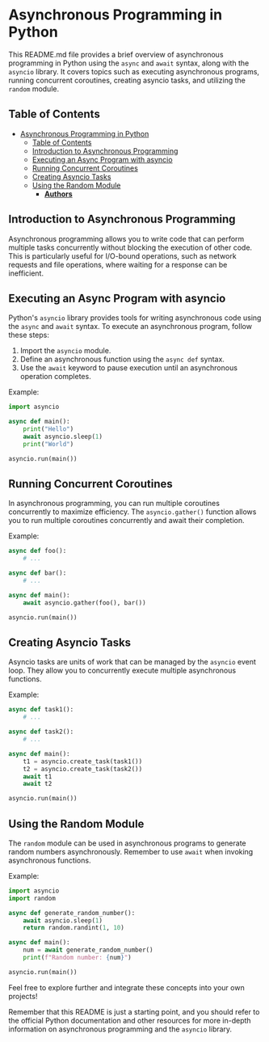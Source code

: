 # Asynchronous Programming in Python

This README.md file provides a brief overview of asynchronous programming in Python using the `async` and `await` syntax, along with the `asyncio` library. It covers topics such as executing asynchronous programs, running concurrent coroutines, creating asyncio tasks, and utilizing the `random` module.

## Table of Contents
- [Asynchronous Programming in Python](#asynchronous-programming-in-python)
  - [Table of Contents](#table-of-contents)
  - [Introduction to Asynchronous Programming](#introduction-to-asynchronous-programming)
  - [Executing an Async Program with asyncio](#executing-an-async-program-with-asyncio)
  - [Running Concurrent Coroutines](#running-concurrent-coroutines)
  - [Creating Asyncio Tasks](#creating-asyncio-tasks)
  - [Using the Random Module](#using-the-random-module)
    - [**Authors**](#authors)

## Introduction to Asynchronous Programming

Asynchronous programming allows you to write code that can perform multiple tasks concurrently without blocking the execution of other code. This is particularly useful for I/O-bound operations, such as network requests and file operations, where waiting for a response can be inefficient.

## Executing an Async Program with asyncio

Python's `asyncio` library provides tools for writing asynchronous code using the `async` and `await` syntax. To execute an asynchronous program, follow these steps:

1. Import the `asyncio` module.
2. Define an asynchronous function using the `async def` syntax.
3. Use the `await` keyword to pause execution until an asynchronous operation completes.

Example:
```python
import asyncio

async def main():
    print("Hello")
    await asyncio.sleep(1)
    print("World")

asyncio.run(main())
```

## Running Concurrent Coroutines

In asynchronous programming, you can run multiple coroutines concurrently to maximize efficiency. The `asyncio.gather()` function allows you to run multiple coroutines concurrently and await their completion.

Example:
```python
async def foo():
    # ...

async def bar():
    # ...

async def main():
    await asyncio.gather(foo(), bar())

asyncio.run(main())
```

## Creating Asyncio Tasks

Asyncio tasks are units of work that can be managed by the `asyncio` event loop. They allow you to concurrently execute multiple asynchronous functions.

Example:
```python
async def task1():
    # ...

async def task2():
    # ...

async def main():
    t1 = asyncio.create_task(task1())
    t2 = asyncio.create_task(task2())
    await t1
    await t2

asyncio.run(main())
```

## Using the Random Module

The `random` module can be used in asynchronous programs to generate random numbers asynchronously. Remember to use `await` when invoking asynchronous functions.

Example:
```python
import asyncio
import random

async def generate_random_number():
    await asyncio.sleep(1)
    return random.randint(1, 10)

async def main():
    num = await generate_random_number()
    print(f"Random number: {num}")

asyncio.run(main())
```

Feel free to explore further and integrate these concepts into your own projects!

Remember that this README is just a starting point, and you should refer to the official Python documentation and other resources for more in-depth information on asynchronous programming and the `asyncio` library.
